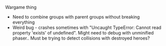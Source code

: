 Wargame thing

* Need to combine groups with parent groups without breaking everything
* Weird bug - crashes sometimes with "Uncaught TypeError: Cannot read property 'exists' of undefined". Might need to debug with unminified phaser.. Must be trying to detect collisions with destroyed heroes?